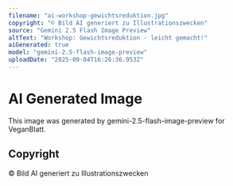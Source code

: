 ```yaml
---
filename: "ai-workshop-gewichtsreduktion.jpg"
copyright: "© Bild AI generiert zu Illustrationszwecken"
source: "Gemini 2.5 Flash Image Preview"
altText: "Workshop: Gewichtsreduktion - leicht gemacht!"
aiGenerated: true
model: "gemini-2.5-flash-image-preview"
uploadDate: "2025-09-04T16:26:36.953Z"
---
```


# AI Generated Image

This image was generated by gemini-2.5-flash-image-preview for VeganBlatt.

## Copyright
© Bild AI generiert zu Illustrationszwecken
